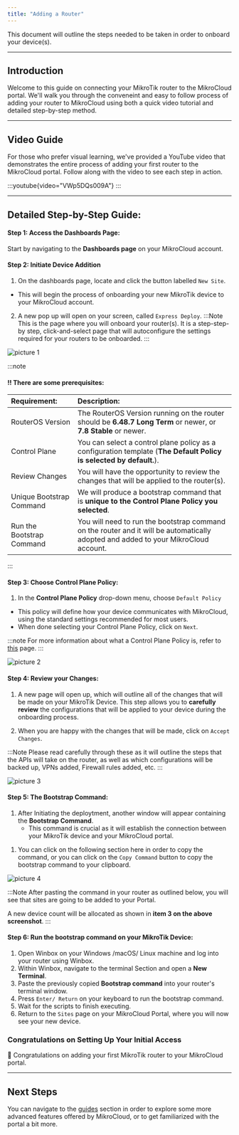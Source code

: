 ```yaml
---
title: "Adding a Router"
---
```

This document will outline the steps needed to be taken in order to onboard your device(s).

---
## Introduction

Welcome to this guide on connecting your MikroTik router to the MikroCloud portal. We'll walk you through the conveneint and easy to follow process of adding your router to MikroCloud using both a quick video tutorial and detailed step-by-step method.

---
## Video Guide
For those who prefer visual learning, we've provided a YouTube video that demonstrates the entire process of adding your first router to the MikroCloud portal. Follow along with the video to see each step in action.

:::youtube{video="VWp5DQs009A"}
:::


---
## Detailed Step-by-Step Guide:

#### Step 1: Access the Dashboards Page:
Start by navigating to the **Dashboards page** on your MikroCloud account.

<!-- Insert Image Here -->



#### Step 2: Initiate Device Addition
1. On the dashboards page, locate and click the button labelled `New Site`.
* This will begin the process of onboarding your new MikroTik device to your MikroCloud account.

2. A new pop up will open on your screen, called `Express Deploy`.
:::Note
This is the page where you will onboard your router(s).
It is a step-step-by step, click-and-select page that will autoconfigure the settings required for your routers to be onboarded.
:::

![picture 1](https://cdn.mkcld.io/e2b9a7c06103652e584f495431c899e1624c64a96f35dfa86a2e5df9a9e790a4.png)  

:::note
#### !! There are some prerequisites:
| Requirement:              | Description:                                                                                                                        |
| :------------------------ | :---------------------------------------------------------------------------------------------------------------------------------- |
| RouterOS Version          | The RouterOS Version running on the router should be **6.48.7 Long Term** or newer, or **7.8 Stable** or newer.                     |
| Control Plane             | You can select a control plane policy as a configuration template (**The Default Policy is selected by default.**).                 |
| Review Changes            | You will have the opportunity to review the changes that will be applied to the router(s).                                          |
| Unique Bootstrap Command  | We will produce a bootstrap command that is **unique to the Control Plane Policy you selected**.                                    |
| Run the Bootstrap Command | You will need to run the bootstrap command on the router and it will be automatically adopted and added to your MikroCloud account. |

:::

<!-- ### 2. Select Express Onboarding:
Ensure that the **Express Onboarding** tab is selected.
* This option simplifies the process by using the default configurations, making it easier and faster to add your device to the cloud. -->
<!-- <Insert Image Here> -->

#### Step 3: Choose Control Plane Policy:
1. In the **Control Plane Policy** drop-down menu, choose `Default Policy`
* This policy will define how your device communicates with MikroCloud, using the standard settings recommended for most users.
* When done selecting your Control Plane Policy, click on `Next`.

:::note
For more information about what a Control Plane Policy is, refer to [this](/documentation/guides/policies) page.
:::
<!-- <Insert Image Here> -->
![picture 2](https://cdn.mkcld.io/60ba11595aeee6b52564c4447e9eddba5fa935baa1554eea32883783e036a58d.png)  



#### Step 4: Review your Changes:
1. A new page will open up, which will outline all of the changes that will be made on your MikroTik Device. This step allows you to **carefully review** the configurations that will be applied to your device during the onboarding process.

2. When you are happy with the changes that will be made, click on `Accept Changes`.



:::Note
Please read carefully through these as it will outline the steps that the APIs will take on the router, as well as which configurations will be backed up, VPNs added, Firewall rules added, etc.
:::

<!-- <Insert Image Here> -->
![picture 3](https://cdn.mkcld.io/4503f63d33f981cede35de52105a3b8fa08ad9375e3d589944f035e8205294de.png)  


#### Step 5: The Bootstrap Command:
1. After Initiating the deploytment, another window will appear containing the **Bootstrap Command**.
   * This command is crucial as it will establish the connection between your MikroTik device and your MikroCloud portal.

<!-- <Insert Image Here> -->

1. You can click on the following section here in order to copy the command, or you can click on the `Copy Command` button to copy the bootstrap command to your clipboard.

<!-- <Insert Image Here> -->
![picture 4](https://cdn.mkcld.io/2bece9eca22e8e0df7c8b4e7cc0edf2b5273b8f5a68235699e6a2da100fb4436.png)  



:::Note
After pasting the command in your router as outlined below, you will see that sites are going to be added to your Portal.

A new device count will be allocated as shown in **item 3 on the above screenshot**.
:::

#### Step 6: Run the bootstrap command on your MikroTik Device:

1. Open Winbox on your Windows /macOS/ Linux machine and log into your router using Winbox.
2. Within Winbox, navigate to the terminal Section and open a **New Terminal**.
3. Paste the previously copied **Bootstrap command** into your router's terminal window.
4. Press `Enter/ Return` on your keyboard to run the bootstrap command.
5. Wait for the scripts to finish executing.
6. Return to the ```Sites``` page on your MikroCloud Portal, where you will now see your new device.

### Congratulations on Setting Up Your Initial Access
🎉 Congratulations on adding your first MikroTik router to your MikroCloud portal.

---
## Next Steps
You can navigate to the [guides](/documentation/guides) section in order to explore some more advanced features offered by MikroCloud, or to get familiarized with the portal a bit more.

<!-- <Tiles path="/documentation/guides"></Tiles> -->
<!-- <Tiles path="/documentation/guides/"></Tiles> -->

